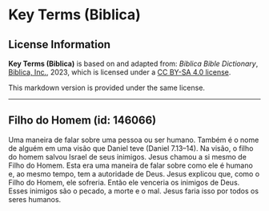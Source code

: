 # Key Terms (Biblica)

## License Information

**Key Terms (Biblica)** is based on and adapted from: _Biblica Bible Dictionary_, [Biblica, Inc.](https://www.biblica.com/), 2023, which is licensed under a [CC BY-SA 4.0 license](https://creativecommons.org/licenses/by-sa/4.0/legalcode.en).

This markdown version is provided under the same license.



--------------------------------

## Filho do Homem (id: 146066)

Uma maneira de falar sobre uma pessoa ou ser humano. Também é o nome de alguém em uma visão que Daniel teve (Daniel 7\.13–14\). Na visão, o filho do homem salvou Israel de seus inimigos. Jesus chamou a si mesmo de Filho do Homem. Esta era uma maneira de falar sobre como ele é humano e, ao mesmo tempo, tem a autoridade de Deus. Jesus explicou que, como o Filho do Homem, ele sofreria. Então ele venceria os inimigos de Deus. Esses inimigos são o pecado, a morte e o mal. Jesus faria isso por todos os seres humanos.


